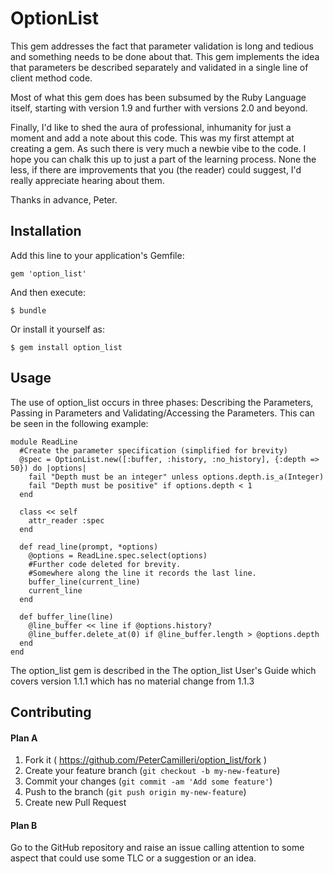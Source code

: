 # OptionList

This gem addresses the fact that parameter validation is long and
tedious and something needs to be done about that. This gem implements
the idea that parameters be described separately and validated in a
single line of client method code.

Most of what this gem does has been subsumed by the Ruby Language itself,
starting with version 1.9 and further with versions 2.0 and beyond.

Finally, I'd like to shed the aura of professional, inhumanity for just a
moment and add a note about this code. This was my first attempt at creating
a gem. As such there is very much a newbie vibe to the code. I hope you can
chalk this up to just a part of the learning process. None the less, if there
are improvements that you (the reader) could suggest, I'd really appreciate
hearing about them.

Thanks in advance, Peter.


## Installation

Add this line to your application's Gemfile:

    gem 'option_list'

And then execute:

    $ bundle

Or install it yourself as:

    $ gem install option_list

## Usage

The use of option_list occurs in three phases: Describing the Parameters,
Passing in Parameters and Validating/Accessing the Parameters. This can be
seen in the following example:

    module ReadLine
      #Create the parameter specification (simplified for brevity)
      @spec = OptionList.new([:buffer, :history, :no_history], {:depth => 50}) do |options|
        fail "Depth must be an integer" unless options.depth.is_a(Integer)
        fail "Depth must be positive" if options.depth < 1
      end

      class << self
        attr_reader :spec
      end

      def read_line(prompt, *options)
        @options = ReadLine.spec.select(options)
        #Further code deleted for brevity.
        #Somewhere along the line it records the last line.
        buffer_line(current_line)
        current_line
      end

      def buffer_line(line)
        @line_buffer << line if @options.history?
        @line_buffer.delete_at(0) if @line_buffer.length > @options.depth
      end
    end

The option_list gem is described in the The option_list User's Guide
which covers version 1.1.1 which has no material change from 1.1.3

## Contributing

#### Plan A

1. Fork it ( https://github.com/PeterCamilleri/option_list/fork )
2. Create your feature branch (`git checkout -b my-new-feature`)
3. Commit your changes (`git commit -am 'Add some feature'`)
4. Push to the branch (`git push origin my-new-feature`)
5. Create new Pull Request

#### Plan B

Go to the GitHub repository and raise an issue calling attention to some
aspect that could use some TLC or a suggestion or an idea.
